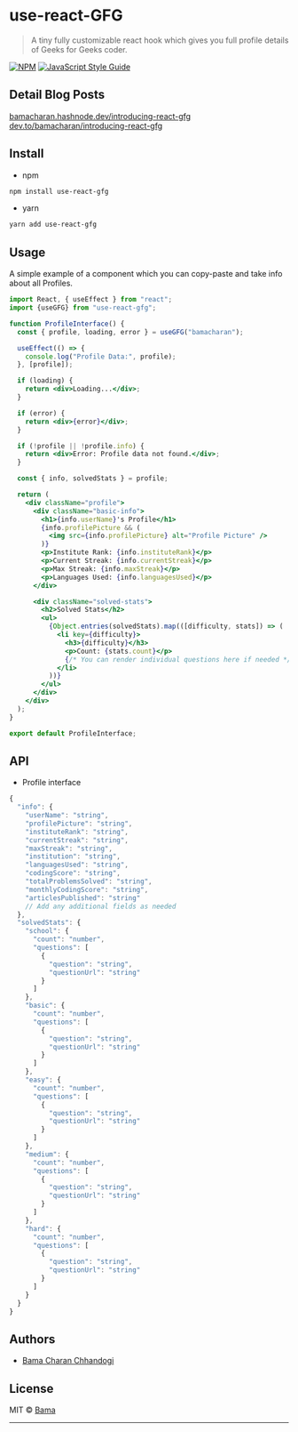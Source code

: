 # use-react-GFG

> A tiny fully customizable react hook which gives you full profile details of Geeks for Geeks coder.

[![NPM](https://img.shields.io/npm/v/use-react-gfg.svg)](https://www.npmjs.com/package/use-react-gfg) [![JavaScript Style Guide](https://img.shields.io/badge/code_style-standard-brightgreen.svg)](https://standardjs.com)

## Detail Blog Posts
[bamacharan.hashnode.dev/introducing-react-gfg](https://bamacharan.hashnode.dev/introducing-react-gfg-fetch-your-geek-for-geeks-profile-details-with-ease)</br>
[dev.to/bamacharan/introducing-react-gfg](https://dev.to/bamacharan/introducing-react-gfg-fetch-your-geek-for-geeks-profile-details-with-ease-3ajc)
## Install

- npm

```bash
npm install use-react-gfg
```

- yarn

```bash
yarn add use-react-gfg
```

<!-- ## Examples -->

<!-- See this [codesandbox](https://codesandbox.io/s/use-react-countries-examples-forked-tf85v?file=/Readme.md) playground or /example folder if you want to play with hook. -->

## Usage

A simple example of a component which you can copy-paste and take info about all Profiles.

```jsx
import React, { useEffect } from "react";
import {useGFG} from "use-react-gfg";

function ProfileInterface() {
  const { profile, loading, error } = useGFG("bamacharan");

  useEffect(() => {
    console.log("Profile Data:", profile);
  }, [profile]);

  if (loading) {
    return <div>Loading...</div>;
  }

  if (error) {
    return <div>{error}</div>;
  }

  if (!profile || !profile.info) {
    return <div>Error: Profile data not found.</div>;
  }

  const { info, solvedStats } = profile;

  return (
    <div className="profile">
      <div className="basic-info">
        <h1>{info.userName}'s Profile</h1>
        {info.profilePicture && (
          <img src={info.profilePicture} alt="Profile Picture" />
        )}
        <p>Institute Rank: {info.instituteRank}</p>
        <p>Current Streak: {info.currentStreak}</p>
        <p>Max Streak: {info.maxStreak}</p>
        <p>Languages Used: {info.languagesUsed}</p>
      </div>

      <div className="solved-stats">
        <h2>Solved Stats</h2>
        <ul>
          {Object.entries(solvedStats).map(([difficulty, stats]) => (
            <li key={difficulty}>
              <h3>{difficulty}</h3>
              <p>Count: {stats.count}</p>
              {/* You can render individual questions here if needed */}
            </li>
          ))}
        </ul>
      </div>
    </div>
  );
}

export default ProfileInterface;
```

## API

- Profile interface

```javascript
{
  "info": {
    "userName": "string",
    "profilePicture": "string",
    "instituteRank": "string",
    "currentStreak": "string",
    "maxStreak": "string",
    "institution": "string",
    "languagesUsed": "string",
    "codingScore": "string",
    "totalProblemsSolved": "string",
    "monthlyCodingScore": "string",
    "articlesPublished": "string"
    // Add any additional fields as needed
  },
  "solvedStats": {
    "school": {
      "count": "number",
      "questions": [
        {
          "question": "string",
          "questionUrl": "string"
        }
      ]
    },
    "basic": {
      "count": "number",
      "questions": [
        {
          "question": "string",
          "questionUrl": "string"
        }
      ]
    },
    "easy": {
      "count": "number",
      "questions": [
        {
          "question": "string",
          "questionUrl": "string"
        }
      ]
    },
    "medium": {
      "count": "number",
      "questions": [
        {
          "question": "string",
          "questionUrl": "string"
        }
      ]
    },
    "hard": {
      "count": "number",
      "questions": [
        {
          "question": "string",
          "questionUrl": "string"
        }
      ]
    }
  }
}

```

<!-- | Property           | Type                                           | Description |
| ------------------ | ---------------------------------------------- | ----------- |
| name               | string                                         |             |
| capital            | string                                         |             |
| area               | number                                         |             |
| emoji              | string                                         |             |
| flags              | { png: string, svg: string }                   |             |
| countryCallingCode | number                                         |             |
| population         | number                                         |             |
| currencies         | { name: string, symbol: string }[]             |             |
| languages          | string[]                                       |             |
| maps               | { googleMaps: string, openStreetMaps: string } |             |
| postalCode         | { format: string, regex: string }              |             |
| coordinates        | [number, number]                               |             | -->

## Authors

- [Bama Charan Chhandogi](https://linktr.ee/bamacharan)

## License

MIT © [Bama](LICENSE)

---
